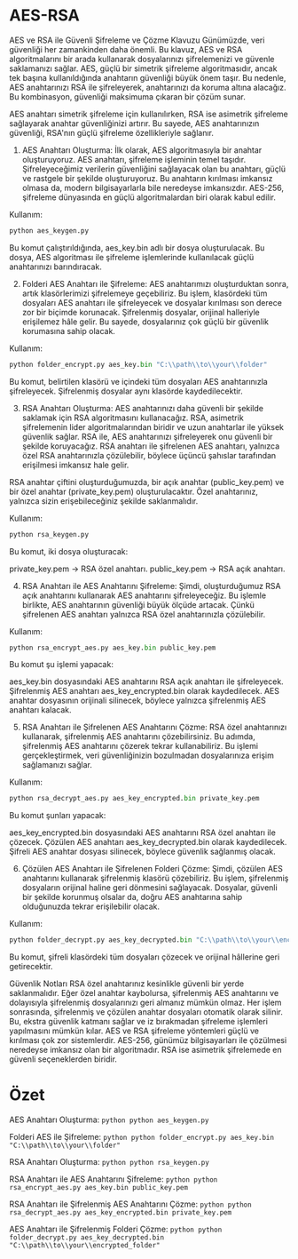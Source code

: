 # AES-RSA

AES ve RSA ile Güvenli Şifreleme ve Çözme Klavuzu
Günümüzde, veri güvenliği her zamankinden daha önemli. Bu klavuz, AES ve RSA algoritmalarını bir arada kullanarak dosyalarınızı şifrelemenizi ve güvenle saklamanızı sağlar. AES, güçlü bir simetrik şifreleme algoritmasıdır, ancak tek başına kullanıldığında anahtarın güvenliği büyük önem taşır. Bu nedenle, AES anahtarınızı RSA ile şifreleyerek, anahtarınızı da koruma altına alacağız. Bu kombinasyon, güvenliği maksimuma çıkaran bir çözüm sunar.

AES anahtarı simetrik şifreleme için kullanılırken, RSA ise asimetrik şifreleme sağlayarak anahtar güvenliğinizi artırır. Bu sayede, AES anahtarınızın güvenliği, RSA'nın güçlü şifreleme özellikleriyle sağlanır.

1. AES Anahtarı Oluşturma:
İlk olarak, AES algoritmasıyla bir anahtar oluşturuyoruz. AES anahtarı, şifreleme işleminin temel taşıdır. Şifreleyeceğimiz verilerin güvenliğini sağlayacak olan bu anahtarı, güçlü ve rastgele bir şekilde oluşturuyoruz. Bu anahtarın kırılması imkansız olmasa da, modern bilgisayarlarla bile neredeyse imkansızdır. AES-256, şifreleme dünyasında en güçlü algoritmalardan biri olarak kabul edilir.

Kullanım:
```python
python aes_keygen.py
```

Bu komut çalıştırıldığında, aes_key.bin adlı bir dosya oluşturulacak. Bu dosya, AES algoritması ile şifreleme işlemlerinde kullanılacak güçlü anahtarınızı barındıracak.

2. Folderi AES Anahtarı ile Şifreleme:
AES anahtarımızı oluşturduktan sonra, artık klasörlerimizi şifrelemeye geçebiliriz. Bu işlem, klasördeki tüm dosyaları AES anahtarı ile şifreleyecek ve dosyalar kırılması son derece zor bir biçimde korunacak. Şifrelenmiş dosyalar, orijinal halleriyle erişilemez hâle gelir. Bu sayede, dosyalarınız çok güçlü bir güvenlik korumasına sahip olacak.

Kullanım:
```python
python folder_encrypt.py aes_key.bin "C:\\path\\to\\your\\folder"
```

Bu komut, belirtilen klasörü ve içindeki tüm dosyaları AES anahtarınızla şifreleyecek. Şifrelenmiş dosyalar aynı klasörde kaydedilecektir.

3. RSA Anahtarı Oluşturma:
AES anahtarınızı daha güvenli bir şekilde saklamak için RSA algoritmasını kullanacağız. RSA, asimetrik şifrelemenin lider algoritmalarından biridir ve uzun anahtarlar ile yüksek güvenlik sağlar. RSA ile, AES anahtarınızı şifreleyerek onu güvenli bir şekilde koruyacağız. RSA anahtarı ile şifrelenen AES anahtarı, yalnızca özel RSA anahtarınızla çözülebilir, böylece üçüncü şahıslar tarafından erişilmesi imkansız hale gelir.

RSA anahtar çiftini oluşturduğumuzda, bir açık anahtar (public_key.pem) ve bir özel anahtar (private_key.pem) oluşturulacaktır. Özel anahtarınız, yalnızca sizin erişebileceğiniz şekilde saklanmalıdır.

Kullanım:
```python
python rsa_keygen.py
```

Bu komut, iki dosya oluşturacak:

private_key.pem → RSA özel anahtarı.
public_key.pem → RSA açık anahtarı.

4. RSA Anahtarı ile AES Anahtarını Şifreleme:
Şimdi, oluşturduğumuz RSA açık anahtarını kullanarak AES anahtarını şifreleyeceğiz. Bu işlemle birlikte, AES anahtarının güvenliği büyük ölçüde artacak. Çünkü şifrelenen AES anahtarı yalnızca RSA özel anahtarınızla çözülebilir.

Kullanım:
```python
python rsa_encrypt_aes.py aes_key.bin public_key.pem
```

Bu komut şu işlemi yapacak:

aes_key.bin dosyasındaki AES anahtarını RSA açık anahtarı ile şifreleyecek.
Şifrelenmiş AES anahtarı aes_key_encrypted.bin olarak kaydedilecek.
AES anahtar dosyasının orijinali silinecek, böylece yalnızca şifrelenmiş AES anahtarı kalacak.

5. RSA Anahtarı ile Şifrelenen AES Anahtarını Çözme:
RSA özel anahtarınızı kullanarak, şifrelenmiş AES anahtarını çözebilirsiniz. Bu adımda, şifrelenmiş AES anahtarını çözerek tekrar kullanabiliriz. Bu işlemi gerçekleştirmek, veri güvenliğinizin bozulmadan dosyalarınıza erişim sağlamanızı sağlar.

Kullanım:
```python
python rsa_decrypt_aes.py aes_key_encrypted.bin private_key.pem
```

Bu komut şunları yapacak:

aes_key_encrypted.bin dosyasındaki AES anahtarını RSA özel anahtarı ile çözecek.
Çözülen AES anahtarı aes_key_decrypted.bin olarak kaydedilecek.
Şifreli AES anahtar dosyası silinecek, böylece güvenlik sağlanmış olacak.

6. Çözülen AES Anahtarı ile Şifrelenen Folderi Çözme:
Şimdi, çözülen AES anahtarını kullanarak şifrelenmiş klasörü çözebiliriz. Bu işlem, şifrelenmiş dosyaların orijinal haline geri dönmesini sağlayacak. Dosyalar, güvenli bir şekilde korunmuş olsalar da, doğru AES anahtarına sahip olduğunuzda tekrar erişilebilir olacak.

Kullanım:
```python
python folder_decrypt.py aes_key_decrypted.bin "C:\\path\\to\\your\\encrypted_folder"
```

Bu komut, şifreli klasördeki tüm dosyaları çözecek ve orijinal hâllerine geri getirecektir.

Güvenlik Notları
RSA özel anahtarınız kesinlikle güvenli bir yerde saklanmalıdır. Eğer özel anahtar kaybolursa, şifrelenmiş AES anahtarını ve dolayısıyla şifrelenmiş dosyalarınızı geri almanız mümkün olmaz.
Her işlem sonrasında, şifrelenmiş ve çözülen anahtar dosyaları otomatik olarak silinir. Bu, ekstra güvenlik katmanı sağlar ve iz bırakmadan şifreleme işlemleri yapılmasını mümkün kılar.
AES ve RSA şifreleme yöntemleri güçlü ve kırılması çok zor sistemlerdir. AES-256, günümüz bilgisayarları ile çözülmesi neredeyse imkansız olan bir algoritmadır. RSA ise asimetrik şifrelemede en güvenli seçeneklerden biridir.

# Özet

AES Anahtarı Oluşturma: ```python python aes_keygen.py ```

Folderi AES ile Şifreleme: ```python python folder_encrypt.py aes_key.bin "C:\\path\\to\\your\\folder" ```

RSA Anahtarı Oluşturma: ```python python rsa_keygen.py ```

RSA Anahtarı ile AES Anahtarını Şifreleme: ```python python rsa_encrypt_aes.py aes_key.bin public_key.pem ```

RSA Anahtarı ile Şifrelenmiş AES Anahtarını Çözme: ```python python rsa_decrypt_aes.py aes_key_encrypted.bin private_key.pem ```

AES Anahtarı ile Şifrelenmiş Folderi Çözme: ```python python folder_decrypt.py aes_key_decrypted.bin "C:\\path\\to\\your\\encrypted_folder" ```
